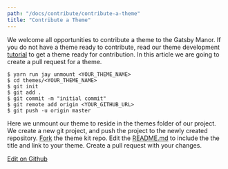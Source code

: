 ```yaml
---
path: "/docs/contribute/contribute-a-theme"
title: "Contribute a Theme"
---
```


We welcome all opportunities to contribute a theme to the Gatsby Manor. If you
do not have a theme ready to contribute, read our theme development
[tutorial](/docs/tutorials/theme-development) to get a theme ready for
contribution. In this article we are going to create a pull request for a theme.

```
$ yarn run jay unmount <YOUR_THEME_NAME>
$ cd themes/<YOUR_THEME_NAME>
$ git init
$ git add .
$ git commit -m "initial commit"
$ git remote add origin <YOUR_GITHUB_URL>
$ git push -u origin master
```

Here we unmount our theme to reside in the themes folder of our project.
We create a new git project, and push the project to the newly created
repository. [Fork](https://github.com/gatsbymanor/gatsby-theme-kit#fork-destination-box)
the theme kit repo. Edit the [README.md](https://github.com/gatsbymanor/gatsby-theme-kit/blob/master/README.md)
to include the the title and link to your theme. Create a pull request with
your changes.

[Edit on Github](https://github.com/gatsbymanor/gatsby-manor-content)
